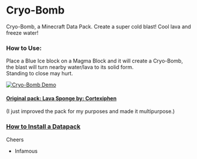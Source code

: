# Cryo-Bomb
Cryo-Bomb, a Minecraft Data Pack.  Create a super cold blast!  Cool lava and freeze water!

### How to Use:
Place a Blue Ice block on a Magma Block and it will create a Cryo-Bomb, the blast will turn nearby water/lava to its solid form.  
Standing to close may hurt.

[![Cryo-Bomb Demo]({https://gyazo.com/71cba0ef5fe981c15aabfa6d47ef1a08})]({https://youtu.be/pgQl1X-ksjs} "Cryo-Bomb Demo")

#### [Original pack: Lava Sponge by: Cortexiphen](https://www.planetminecraft.com/data-pack/lava-sponges-1-16/)  
(I just improved the pack for my purposes and made it multipurpose.)

### [How to Install a Datapack](https://www.youtube.com/watch?v=4Dxzw12TQcg)  

Cheers  
- Infamous  

